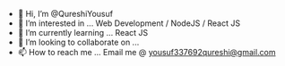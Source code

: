 - 👋 Hi, I’m @QureshiYousuf
- 👀 I’m interested in ... Web Development / NodeJS / React JS
- 🌱 I’m currently learning ... React JS
- 💞️ I’m looking to collaborate on ...
- 📫 How to reach me ... Email me @ yousuf337692qureshi@gmail.com

<!---
QureshiYousuf/QureshiYousuf is a ✨ special ✨ repository because its `README.md` (this file) appears on your GitHub profile.
You can click the Preview link to take a look at your changes.
--->

